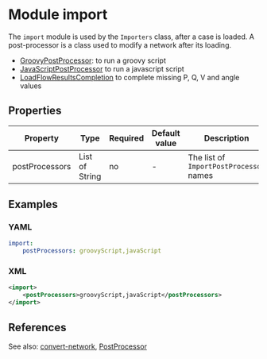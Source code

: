 # Module import

The `import` module is used by the `Importers` class, after a case is loaded. A post-processor is a class used to modify
a network after its loading.
- [GroovyPostProcessor](../../architecture/iidm/post-processor/groovyScriptPostProcessor.md): to run a groovy script 
- [JavaScriptPostProcessor](../../architecture/iidm/post-processor/javaScriptPostProcessor.md) to run a javascript script
- [LoadFlowResultsCompletion](../../architecture/iidm/post-processor/loadflowResultsCompletion.md) to complete missing P, Q, V and angle values

## Properties

| Property | Type | Required | Default value | Description |
| -------- | ---- | -------- | ------------- | ----------- |
| postProcessors | List of String | no | - | The list of `ImportPostProcessor` names |

## Examples

### YAML
```yaml
import:
    postProcessors: groovyScript,javaScript
```

### XML
```xml
<import>
    <postProcessors>groovyScript,javaScript</postProcessors>
</import>
```

## References
See also:
[convert-network](../../tools/convert-network.md),
[PostProcessor](../../architecture/iidm/post-processor/README.md)
